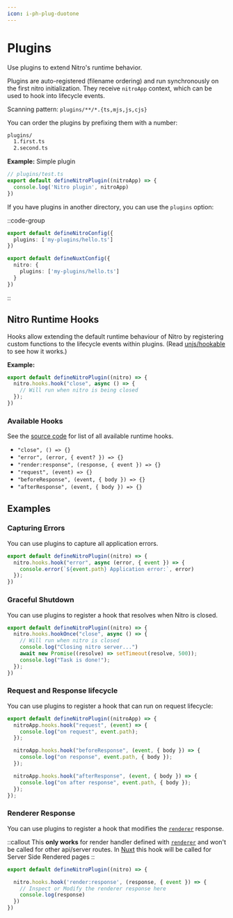 ```yaml
---
icon: i-ph-plug-duotone
---
```


#  Plugins

Use plugins to extend Nitro's runtime behavior.

Plugins are auto-registered (filename ordering) and run synchronously on the first nitro initialization. They receive `nitroApp` context, which can be used to hook into lifecycle events.

Scanning pattern: `plugins/**/*.{ts,mjs,js,cjs}`

You can order the plugins by prefixing them with a number:

```md
plugins/
  1.first.ts
  2.second.ts
```

**Example:** Simple plugin

```ts
// plugins/test.ts
export default defineNitroPlugin((nitroApp) => {
  console.log('Nitro plugin', nitroApp)
})
```

If you have plugins in another directory, you can use the `plugins` option:

::code-group
```ts [nitro.config.ts]
export default defineNitroConfig({
  plugins: ['my-plugins/hello.ts']
})
```
```ts [nuxt.config.ts]
export default defineNuxtConfig({
  nitro: {
    plugins: ['my-plugins/hello.ts']
  }
})
```
::

## Nitro Runtime Hooks

Hooks allow extending the default runtime behaviour of Nitro by registering custom functions to the lifecycle events within plugins. (Read [unjs/hookable](https://github.com/unjs/hookable) to see how it works.)

**Example:**

```ts
export default defineNitroPlugin((nitro) => {
  nitro.hooks.hook("close", async () => {
    // Will run when nitro is being closed
  });
})
```

### Available Hooks

See the [source code](https://github.com/unjs/nitro/blob/main/src/runtime/types.ts#L24) for list of all available runtime hooks.

- `"close", () => {}`
- `"error", (error, { event? }) => {}`
- `"render:response", (response, { event }) => {}`
- `"request", (event) => {}`
- `"beforeResponse", (event, { body }) => {}`
- `"afterResponse", (event, { body }) => {}`

## Examples

### Capturing Errors

You can use plugins to capture all application errors.

```ts
export default defineNitroPlugin((nitro) => {
  nitro.hooks.hook("error", async (error, { event }) => {
    console.error(`${event.path} Application error:`, error)
  });
})
```

### Graceful Shutdown

You can use plugins to register a hook that resolves when Nitro is closed.

```ts
export default defineNitroPlugin((nitro) => {
  nitro.hooks.hookOnce("close", async () => {
    // Will run when nitro is closed
    console.log("Closing nitro server...")
    await new Promise((resolve) => setTimeout(resolve, 500));
    console.log("Task is done!");
  });
})
```

### Request and Response lifecycle

You can use plugins to register a hook that can run on request lifecycle:

```ts
export default defineNitroPlugin((nitroApp) => {
  nitroApp.hooks.hook("request", (event) => {
    console.log("on request", event.path);
  });

  nitroApp.hooks.hook("beforeResponse", (event, { body }) => {
    console.log("on response", event.path, { body });
  });

  nitroApp.hooks.hook("afterResponse", (event, { body }) => {
    console.log("on after response", event.path, { body });
  });
});
```

### Renderer Response

You can use plugins to register a hook that modifies the [`renderer`](https://nitro.unjs.io/config#renderer) response.

::callout
This **only works** for render handler defined with [`renderer`](https://nitro.unjs.io/config#renderer) and won't be called for other api/server routes.
In [Nuxt](https://nuxt.com/) this hook will be called for Server Side Rendered pages
::

```ts
export default defineNitroPlugin((nitro) => {

  nitro.hooks.hook('render:response', (response, { event }) => {
    // Inspect or Modify the renderer response here
    console.log(response)
  })
})
```
